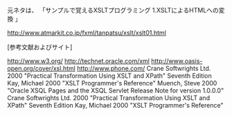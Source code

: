 元ネタは、
「サンプルで覚えるXSLTプログラミング
1.XSLTによるHTMLへの変換 」

http://www.atmarkit.co.jp/fxml/tanpatsu/xslt/xslt01.html

[参考文献およびサイト]

http://www.w3.org/
http://technet.oracle.com/xml
http://www.oasis-open.org/cover/xsl.html
http://www.phone.com/
Crane Softwrights Ltd. 2000 "Practical Transformation Using XSLT and XPath" Seventh Edition
Kay, Michael 2000 "XSLT Programmer's Reference"
Muench, Steve 2000 "Oracle XSQL Pages and the XSQL Servlet Release Note for version 1.0.0.0"
Crane Softwrights Ltd. 2000 "Practical Transformation Using XSLT and XPath" Seventh Edition
Kay, Michael 2000 "XSLT Programmer's Reference"